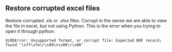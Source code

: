## Restore corrupted excel files
Restore corrupted .xls or .xlsx files.
Corrupt in the sense we are able to view the file in excel, but not using Python. 
This is the error when you trying to open it through python:
```
XLRDError: Unsupported format, or corrupt file: Expected BOF record; found ‘\xff\xfe\r\x00\n\x00\r\x00’
```
